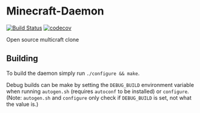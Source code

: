 # Minecraft-Daemon

[![Build Status](https://treeman.nesbitt.rocks/jenkins/job/Minecraft-Daemon/job/master/badge/icon)](https://treeman.nesbitt.rocks/jenkins/job/Minecraft-Daemon/job/master/)
[![codecov](https://codecov.io/gh/neboman11/Minecraft-Daemon/branch/master/graph/badge.svg?token=RHufYVW2ii)](https://codecov.io/gh/neboman11/Minecraft-Daemon)

 Open source multicraft clone

## Building

To build the daemon simply run `./configure && make`.

Debug builds can be make by setting the `DEBUG_BUILD` environment variable when running `autogen.sh` (requires `autoconf` to be installed) or `configure`.
(Note: `autogen.sh` and `configure` only check if `DEBUG_BUILD` is set, not what the value is.)
